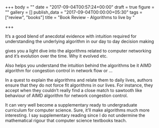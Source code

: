 +++
body = ""
date = "2017-09-04T00:57:24+00:00"
draft = true
figure = ""
gallery = []
publish_data = "2017-09-04T00:00:00+05:30"
tags = ["review", "books"]
title = "Book Review - Algorithms to live by "

+++


It’s a good blend of anecdotal evidence with intuition required for understanding the underlying algorithm in our day to day decision making

gives you a light dive into the algorithms related to computer networking and it’s evolution over the time. Why it evolved etc.

Also helps you understand the intuition behind the algorithms be it AIMD algorithm for congestion control in network flow or …

In a quest to explain the algorithms and relate them to daily lives, authors ensure that they do not force fit algorithms in our lives. For instance, they accept when they couldn’t really find a close match to sawtooth like behaviour of AIMD algorithm for network congestion control.

It can very well become a supplementary ready to undergraduate curriculum for computer science. Sure, it’ll make algorithms much more interesting. I say supplementary reading since I do not undermine the mathematical rigour that computer science textbooks teach.